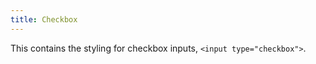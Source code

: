 ```yaml
---
title: Checkbox
---
```


This contains the styling for checkbox inputs, `<input type="checkbox">`.
